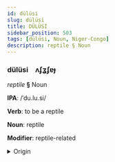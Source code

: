 ```yaml
---
id: dülüsi
slug: dülüsi
title: DÜLÜSİ
sidebar_position: 503
tags: [dülüsi, Noun, Niger-Congo]
description: reptile § Noun
---
```


### dülüsi&emsp;<span kind="abugida">ʌʄʓʄɐɟ</span>

*reptile* **§** Noun

**IPA**: /ˈdu.lu.si/

**Verb**: to be a reptile

**Noun**: reptile

**Modifier**: reptile-related

<details>
    <summary>Origin</summary>
    Chichewa buluzi <br/>
    <em>Niger-Congo Language Family</em>
</details>